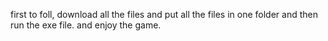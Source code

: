 first to foll, download all the files and put all the files in one folder
and then run the exe file.
and enjoy the game.
